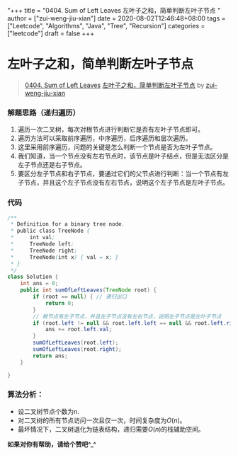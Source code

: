"+++
title = "0404. Sum of Left Leaves 左叶子之和，简单判断左叶子节点 "
author = ["zui-weng-jiu-xian"]
date = 2020-08-02T12:46:48+08:00
tags = ["Leetcode", "Algorithms", "Java", "Tree", "Recursion"]
categories = ["leetcode"]
draft = false
+++

# 左叶子之和，简单判断左叶子节点

> [0404. Sum of Left Leaves](https://leetcode-cn.com/problems/sum-of-left-leaves/)
> [左叶子之和，简单判断左叶子节点](https://leetcode-cn.com/problems/sum-of-left-leaves/solution/jian-dan-pan-duan-zuo-xie-zi-jie-dian-by-zui-weng-/) by [zui-weng-jiu-xian](https://leetcode-cn.com/u/zui-weng-jiu-xian/)

### 解题思路（递归遍历）
1. 遍历一次二叉树，每次对根节点进行判断它是否有左叶子节点即可。
2. 遍历方法可以采取前序遍历，中序遍历，后序遍历和层次遍历。
3. 这里采用前序遍历，问题的关键是怎么判断一个节点是否为左叶子节点。
4. 我们知道，当一个节点没有左右节点时，该节点是叶子结点，但是无法区分是左子节点还是右子节点。
5. 要区分左子节点和右子节点，要通过它们的父节点进行判断：当一个节点有左子节点，并且这个左子节点没有左右节点，说明这个左子节点是左叶子节点。

### 代码

```java
/**
 * Definition for a binary tree node.
 * public class TreeNode {
 *     int val;
 *     TreeNode left;
 *     TreeNode right;
 *     TreeNode(int x) { val = x; }
 * }
 */
class Solution {
    int ans = 0;
    public int sumOfLeftLeaves(TreeNode root) {
        if (root == null) { // 递归出口
            return 0;
        }
        // 根节点有左子节点，并且左子节点没有左右节点，说明左子节点是左叶子节点
        if (root.left != null && root.left.left == null && root.left.right == null) {
            ans += root.left.val;
        }
        sumOfLeftLeaves(root.left);
        sumOfLeftLeaves(root.right);
        return ans;
    }

}
```
### 算法分析：
- 设二叉树节点个数为n.
- 对二叉树的所有节点访问一次且仅一次，时间复杂度为$O(n)$。
- 最坏情况下，二叉树退化为链表结构，递归需要$O(n)$的栈辅助空间。


**如果对你有帮助，请给个赞吧^_^**